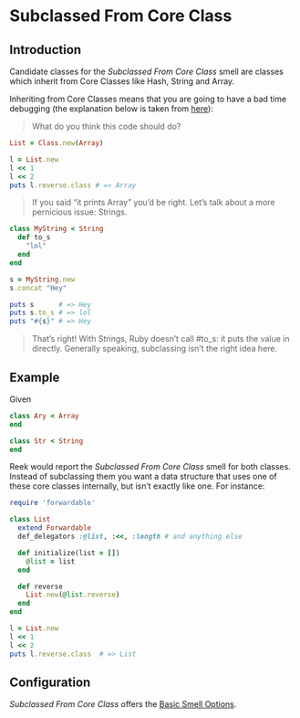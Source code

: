 # Subclassed From Core Class

## Introduction

Candidate classes for the _Subclassed From Core Class_ smell are classes which inherit from Core Classes like Hash, String and Array.

Inheriting from Core Classes means that you are going to have a bad time debugging (the explanation below is taken from [here](http://words.steveklabnik.com/beware-subclassing-ruby-core-classes)):

> What do you think this code should do?

```Ruby
List = Class.new(Array)

l = List.new
l << 1
l << 2
puts l.reverse.class # => Array
```

> If you said “it prints Array” you’d be right.
> Let’s talk about a more pernicious issue: Strings.

```Ruby
class MyString < String
  def to_s
    "lol"
  end
end

s = MyString.new
s.concat "Hey"

puts s      # => Hey
puts s.to_s # => lol
puts "#{s}" # => Hey
```

> That’s right! With Strings, Ruby doesn’t call #to_s: it puts the value in directly.
> Generally speaking, subclassing isn’t the right idea here.

## Example

Given

```ruby
class Ary < Array
end

class Str < String
end
```

Reek would report the _Subclassed From Core Class_ smell for both classes. Instead of subclassing them you want a data structure that uses one of these core classes internally, but isn’t exactly like one. For instance:

```Ruby
require 'forwardable'

class List
  extend Forwardable
  def_delegators :@list, :<<, :length # and anything else

  def initialize(list = [])
    @list = list
  end

  def reverse
    List.new(@list.reverse)
  end
end

l = List.new
l << 1
l << 2
puts l.reverse.class  # => List
```

## Configuration

_Subclassed From Core Class_ offers the [Basic Smell Options](Basic-Smell-Options.md).
